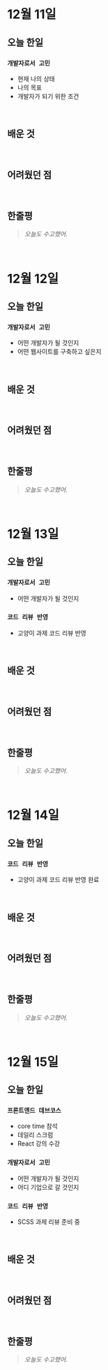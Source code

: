 # 12월 11일

## 오늘 한일

### `개발자로서 고민`

- 현재 나의 상태
- 나의 목표
- 개발자가 되기 위한 조건

<br>

## 배운 것

<br>

## 어려웠던 점

<br>

## 한줄평

> _오늘도 수고했어._

<br>

# 12월 12일

## 오늘 한일

### `개발자로서 고민`

- 어떤 개발자가 될 것인지
- 어떤 웹사이트를 구축하고 싶은지

<br>

## 배운 것

<br>

## 어려웠던 점

<br>

## 한줄평

> _오늘도 수고했어._

<br>

# 12월 13일

## 오늘 한일

### `개발자로서 고민`

- 어떤 개발자가 될 것인지

### `코드 리뷰 반영`

- 고양이 과제 코드 리뷰 반영

<br>

## 배운 것

<br>

## 어려웠던 점

<br>

## 한줄평

> _오늘도 수고했어._

<br>

# 12월 14일

## 오늘 한일

### `코드 리뷰 반영`

- 고양이 과제 코드 리뷰 반영 완료

<br>

## 배운 것

<br>

## 어려웠던 점

<br>

## 한줄평

> _오늘도 수고했어._

<br>

# 12월 15일

## 오늘 한일

### `프론트엔드 데브코스`

- core time 참석
- 데일리 스크럼
- React 강의 수강

### `개발자로서 고민`

- 어떤 개발자가 될 것인지
- 어디 기업으로 갈 것인지

### `코드 리뷰 반영`

- SCSS 과제 리뷰 준비 중

<br>

## 배운 것

<br>

## 어려웠던 점

<br>

## 한줄평

> _오늘도 수고했어._

<br>
